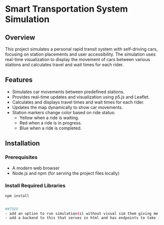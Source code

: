 # Smart Transportation System Simulation

## Overview

This project simulates a personal rapid transit system with self-driving cars, focusing on station placements and user accessibility. The simulation uses real-time visualization to display the movement of cars between various stations and calculates travel and wait times for each rider.

## Features

- Simulates car movements between predefined stations.
- Provides real-time updates and visualization using p5.js and Leaflet.
- Calculates and displays travel times and wait times for each rider.
- Updates the map dynamically to show car movements.
- Station markers change color based on ride status:
  - Yellow when a ride is waiting.
  - Red when a ride is in progress.
  - Blue when a ride is completed.

## Installation

### Prerequisites

- A modern web browser
- Node.js and npm (for serving the project files locally)

### Install Required Libraries

```sh
npm install


##TODO
- add an option to run simulation(s) without visual sim them giving me the output
- add a backend to this that serves in html and has endpoints to take in simulation requests and run them
